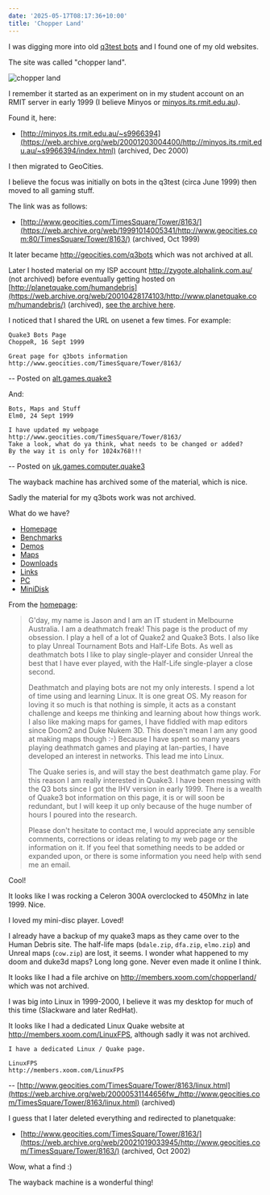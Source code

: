 ```yaml
---
date: '2025-05-17T08:17:36+10:00'
title: 'Chopper Land'
---
```


I was digging more into old [q3test bots](/blog/posts/q3test-bots/) and I found one of my old websites.

The site was called "chopper land".

![chopper land](/blog/pics/chopper-land.jpg)

I remember it started as an experiment on in my student account on an RMIT server in early 1999 (I believe Minyos or [minyos.its.rmit.edu.au](https://web.archive.org/web/20001109072000/http://minyos.its.rmit.edu.au/)).

Found it, here:

* [http://minyos.its.rmit.edu.au/~s9966394](https://web.archive.org/web/20001203004400/http://minyos.its.rmit.edu.au/~s9966394/index.html) (archived, Dec 2000)

I then migrated to GeoCities.

I believe the focus was initially on bots in the q3test (circa June 1999) then moved to all gaming stuff.

The link was as follows:

* [http://www.geocities.com/TimesSquare/Tower/8163/](https://web.archive.org/web/19991014005341/http://www.geocities.com:80/TimesSquare/Tower/8163/) (archived, Oct 1999)


It later became http://geocities.com/q3bots which was not archived at all.

Later I hosted material on my ISP account http://zygote.alphalink.com.au/ (not archived) before eventually getting hosted on [http://planetquake.com/humandebris](https://web.archive.org/web/20010428174103/http://www.planetquake.com/humandebris/) (archived), [see the archive here](https://github.com/Jason2Brownlee/HumanDebrisArchive).

I noticed that I shared the URL on usenet a few times. For example:

```text
Quake3 Bots Page
ChoppeR, 16 Sept 1999

Great page for q3bots information
http://www.geocities.com/TimesSquare/Tower/8163/
```

-- Posted on [alt.games.quake3](https://groups.google.com/g/alt.games.quake3/c/kYVbzPOKmmY/m/lgNrSy7jWmgJ)

And:

```text
Bots, Maps and Stuff
Elm0, 24 Sept 1999

I have updated my webpage
http://www.geocities.com/TimesSquare/Tower/8163/
Take a look, what do ya think, what needs to be changed or added?
By the way it is only for 1024x768!!!
```

-- Posted on [uk.games.computer.quake3](https://groups.google.com/g/uk.games.computer.quake3/c/ES29i7v0Yac/m/Ho6acLrT12QJ)

The wayback machine has archived some of the material, which is nice.

Sadly the material for my q3bots work was not archived.

What do we have?

* [Homepage](https://web.archive.org/web/19991014005341/http://www.geocities.com:80/TimesSquare/Tower/8163/)
* [Benchmarks](https://web.archive.org/web/20001009000731fw_/http://www.geocities.com/TimesSquare/Tower/8163/bench.html)
* [Demos](https://web.archive.org/web/20000522215248fw_/http://www.geocities.com/TimesSquare/Tower/8163/demos.html)
* [Maps](https://web.archive.org/web/20000605195831fw_/http://www.geocities.com/TimesSquare/Tower/8163/mymaps.html)
* [Downloads](https://web.archive.org/web/20000303083943fw_/http://www.geocities.com/TimesSquare/Tower/8163/downloads.html)
* [Links](https://web.archive.org/web/20000522001708fw_/http://www.geocities.com/TimesSquare/Tower/8163/link-page.html)
* [PC](https://web.archive.org/web/20000601155757fw_/http://www.geocities.com/TimesSquare/Tower/8163/pc.html)
* [MiniDisk](https://web.archive.org/web/20000527180027/http://www.geocities.com:80/TimesSquare/Tower/8163/minidisc/MD.html)


From the [homepage](https://web.archive.org/web/19991014005341/http://www.geocities.com:80/TimesSquare/Tower/8163/):

> G'day, my name is Jason and I am an IT student in Melbourne Australia. I am a deathmatch freak! This page is the product of my obsession. I play a hell of a lot of Quake2 and Quake3 Bots. I also like to play Unreal Tournament Bots and Half-Life Bots.
> As well as deathmatch bots I like to play single-player and consider Unreal the best that I have ever played, with the Half-Life single-player a close second.
>
> Deathmatch and playing bots are not my only interests. I spend a lot of time using and learning Linux. It is one great OS. My reason for loving it so much is that nothing is simple, it acts as a constant challenge and keeps me thinking and learning about how things work.
> I also like making maps for games, I have fiddled with map editors since  Doom2 and Duke Nukem 3D. This doesn't mean I am any good at making maps though :-)
> Because I have spent so many years playing deathmatch games and playing at lan-parties, I have developed an interest in networks. This lead me into Linux.
>
> The Quake series is, and will stay the best deathmatch game play. For this reason I am really interested in Quake3. I have been messing with the Q3 bots since I got the IHV version in early 1999.
> There is a wealth of Quake3 bot information on this page, it is or will soon be redundant, but I will keep it up only because of the huge number of hours I poured into the research.
>
> Please don't hesitate to contact me, I would appreciate any sensible comments, corrections or ideas relating to my web page or the information on it.
> If you feel that something needs to be added or expanded upon, or there is some information you need help with send me an email.

Cool!

It looks like I was rocking a Celeron 300A overclocked to 450Mhz in late 1999. Nice.

I loved my mini-disc player. Loved!

I already have a backup of my quake3 maps as they came over to the Human Debris site. The half-life maps (`bdale.zip`, `dfa.zip`, `elmo.zip`) and Unreal maps (`cow.zip`) are lost, it seems. I wonder what happened to my doom and duke3d maps? Long long gone. Never even made it online I think.

It looks like I had a file archive on <http://members.xoom.com/chopperland/> which was not archived.

I was big into Linux in 1999-2000, I believe it was my desktop for much of this time (Slackware and later RedHat).

It looks like I had a dedicated Linux Quake website at <http://members.xoom.com/LinuxFPS>, although sadly it was not archived.

```text
I have a dedicated Linux / Quake page.

LinuxFPS
http://members.xoom.com/LinuxFPS
```

-- [http://www.geocities.com/TimesSquare/Tower/8163/linux.html](https://web.archive.org/web/20000531144656fw_/http://www.geocities.com/TimesSquare/Tower/8163/linux.html) (archived)

I guess that I later deleted everything and redirected to planetquake:

* [http://www.geocities.com/TimesSquare/Tower/8163/](https://web.archive.org/web/20021019033945/http://www.geocities.com/TimesSquare/Tower/8163/) (archived, Oct 2002)


Wow, what a find :)

The wayback machine is a wonderful thing!
